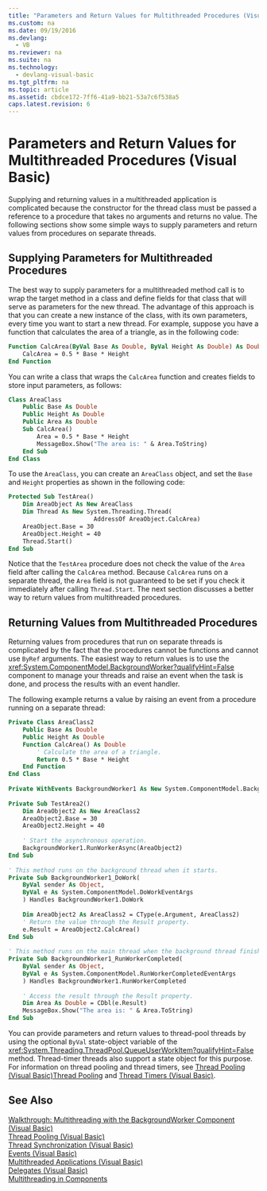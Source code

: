 ```yaml
---
title: "Parameters and Return Values for Multithreaded Procedures (Visual Basic)"
ms.custom: na
ms.date: 09/19/2016
ms.devlang: 
  - VB
ms.reviewer: na
ms.suite: na
ms.technology: 
  - devlang-visual-basic
ms.tgt_pltfrm: na
ms.topic: article
ms.assetid: cbdce172-7ff6-41a9-bb21-53a7c6f538a5
caps.latest.revision: 6
---
```

# Parameters and Return Values for Multithreaded Procedures (Visual Basic)
Supplying and returning values in a multithreaded application is complicated because the constructor for the thread class must be passed a reference to a procedure that takes no arguments and returns no value. The following sections show some simple ways to supply parameters and return values from procedures on separate threads.  
  
## Supplying Parameters for Multithreaded Procedures  
 The best way to supply parameters for a multithreaded method call is to wrap the target method in a class and define fields for that class that will serve as parameters for the new thread. The advantage of this approach is that you can create a new instance of the class, with its own parameters, every time you want to start a new thread. For example, suppose you have a function that calculates the area of a triangle, as in the following code:  
  
```vb  
Function CalcArea(ByVal Base As Double, ByVal Height As Double) As Double  
    CalcArea = 0.5 * Base * Height  
End Function  
```  
  
 You can write a class that wraps the `CalcArea` function and creates fields to store input parameters, as follows:  
  
```vb  
Class AreaClass  
    Public Base As Double  
    Public Height As Double  
    Public Area As Double  
    Sub CalcArea()  
        Area = 0.5 * Base * Height  
        MessageBox.Show("The area is: " & Area.ToString)  
    End Sub  
End Class  
```  
  
 To use the `AreaClass`, you can create an `AreaClass` object, and set the `Base` and `Height` properties as shown in the following code:  
  
```vb  
Protected Sub TestArea()  
    Dim AreaObject As New AreaClass  
    Dim Thread As New System.Threading.Thread(  
                        AddressOf AreaObject.CalcArea)  
    AreaObject.Base = 30  
    AreaObject.Height = 40  
    Thread.Start()  
End Sub  
```  
  
 Notice that the `TestArea` procedure does not check the value of the `Area` field after calling the `CalcArea` method. Because `CalcArea` runs on a separate thread, the `Area` field is not guaranteed to be set if you check it immediately after calling `Thread.Start`. The next section discusses a better way to return values from multithreaded procedures.  
  
## Returning Values from Multithreaded Procedures  
 Returning values from procedures that run on separate threads is complicated by the fact that the procedures cannot be functions and cannot use `ByRef` arguments. The easiest way to return values is to use the <xref:System.ComponentModel.BackgroundWorker?qualifyHint=False> component to manage your threads and raise an event when the task is done, and process the results with an event handler.  
  
 The following example returns a value by raising an event from a procedure running on a separate thread:  
  
```vb  
Private Class AreaClass2  
    Public Base As Double  
    Public Height As Double  
    Function CalcArea() As Double  
        ' Calculate the area of a triangle.  
        Return 0.5 * Base * Height  
    End Function  
End Class  
  
Private WithEvents BackgroundWorker1 As New System.ComponentModel.BackgroundWorker  
  
Private Sub TestArea2()  
    Dim AreaObject2 As New AreaClass2  
    AreaObject2.Base = 30  
    AreaObject2.Height = 40  
  
    ' Start the asynchronous operation.  
    BackgroundWorker1.RunWorkerAsync(AreaObject2)  
End Sub  
  
' This method runs on the background thread when it starts.  
Private Sub BackgroundWorker1_DoWork(  
    ByVal sender As Object,   
    ByVal e As System.ComponentModel.DoWorkEventArgs  
    ) Handles BackgroundWorker1.DoWork  
  
    Dim AreaObject2 As AreaClass2 = CType(e.Argument, AreaClass2)  
    ' Return the value through the Result property.  
    e.Result = AreaObject2.CalcArea()  
End Sub  
  
' This method runs on the main thread when the background thread finishes.  
Private Sub BackgroundWorker1_RunWorkerCompleted(  
    ByVal sender As Object,  
    ByVal e As System.ComponentModel.RunWorkerCompletedEventArgs  
    ) Handles BackgroundWorker1.RunWorkerCompleted  
  
    ' Access the result through the Result property.  
    Dim Area As Double = CDbl(e.Result)  
    MessageBox.Show("The area is: " & Area.ToString)  
End Sub  
```  
  
 You can provide parameters and return values to thread-pool threads by using the optional `ByVal` state-object variable of the <xref:System.Threading.ThreadPool.QueueUserWorkItem?qualifyHint=False> method. Thread-timer threads also support a state object for this purpose. For information on thread pooling and thread timers, see [Thread Pooling (Visual Basic)](../Topic/Thread%20Pooling%20\(Visual%20Basic\).md)[Thread Pooling](../vs140/Thread-Pooling--C#-and-Visual-Basic-.md) and [Thread Timers (Visual Basic)](../Topic/Thread%20Timers%20\(Visual%20Basic\).md).  
  
## See Also  
 [Walkthrough: Multithreading with the BackgroundWorker Component (Visual Basic)](../vs140/Walkthrough--Multithreading-with-the-BackgroundWorker-Component--Visual-Basic-.md)   
 [Thread Pooling (Visual Basic)](../Topic/Thread%20Pooling%20\(Visual%20Basic\).md)   
 [Thread Synchronization (Visual Basic)](../Topic/Thread%20Synchronization%20\(Visual%20Basic\).md)   
 [Events (Visual Basic)](../vs140/Events--Visual-Basic-.md)   
 [Multithreaded Applications (Visual Basic)](../Topic/Multithreaded%20Applications%20\(Visual%20Basic\).md)   
 [Delegates (Visual Basic)](../Topic/Delegates%20\(Visual%20Basic\).md)   
 [Multithreading in Components](assetId:///2fc31e68-fb71-4544-b654-0ce720478779)